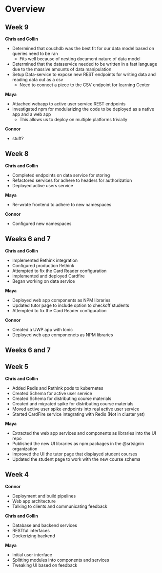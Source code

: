 # Overview

## Week 9

**Chris and Collin**

- Determined that couchdb was the best fit for our data model based on queries need to be ran
  - Fits well because of nesting document nature of data model
- Determined that the dataservice needed to be written in a fast language due to the massive amounts of data manipulation
- Setup Data-service to expose new REST endpoints for writing data and reading data out as a csv
  - Need to connect a piece to the CSV endpoint for learning Center

**Maya**

- Attached webapp to active user service REST endpoints
- Investigated npm for modularizing the code to be deployed as a native app and a web app
  - This allows us to deploy on multiple platforms trivially

**Connor**

- stuff?

## Week 8

**Chris and Collin**

- Completed endpoints on data service for storing
- Refactored services for adhere to headers for authorization
- Deployed active users service

**Maya**

- Re-wrote frontend to adhere to new namespaces

**Connor**

- Configured new namespaces

## Weeks 6 and 7

**Chris and Collin**

- Implemented Rethink integration
- Configured production Rethink
- Attempted to fix the Card Reader configuration
- Implemented and deployed Cardfire
- Began working on data service

**Maya**

- Deployed web app components as NPM libraries
- Updated tutor page to include option to checkoff students
- Attempted to fix the Card Reader configuration

**Connor**

- Created a UWP app with Ionic
- Deployed web app componenets as NPM libraries

## Weeks 6 and 7

## Week 5

**Chris and Collin**

- Added Redis and Rethink pods to kubernetes
- Created Schema for active user service
- Created Schema for distributing course materials
- Created and migrated spike for distributing course materials
- Moved active user spike endpoints into real active user service
- Started CardFire service integrating with Redis (Not in cluster yet)

**Maya**

- Extracted the web app services and components as libraries into the UI repo
- Published the new UI libraries as npm packages in the @srtsignin organization
- Improved the UI the tutor page that displayed student courses
- Updated the student page to work with the new course schema

## Week 4

**Connor**

- Deployment and build pipelines
- Web app architecture
- Talking to clients and communicating feedback

**Chris and Collin**

- Database and backend services
- RESTful interfaces
- Dockerizing backend

**Maya**

- Initial user interface
- Splitting modules into components and services
- Tweaking UI based on feedback
